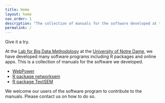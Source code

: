 ```yaml
---
title: Home
layout: home
nav_order: 1
description: "The collection of manuals for the software developed at the Lab for Big Data Methodology at the University of Notre Dame."
permalink: /
---
```

Give it a try.

At the [Lab for Big Data Methodology](https://bigdatalab.nd.edu) at the [University of Notre Dame](https://nd.edu), we have developed many software programs including R packages and online apps. This is a collection of manuals for the software we developed.

- [WebPower](docs/webpower)
- [R package networksem](docs/networksem)
- [R package TextSEM](docs/textsem)


We welcome our users of the software program to contribute to the manuals. Please contact us on how to do so.
